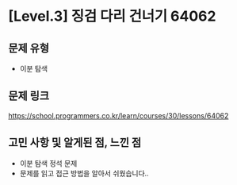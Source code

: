 # [Level.3] 징검 다리 건너기 64062
## 문제 유형
- 이분 탐색

## 문제 링크
https://school.programmers.co.kr/learn/courses/30/lessons/64062

## 고민 사항 및 알게된 점, 느낀 점
- 이분 탐색 정석 문제
- 문제를 읽고 접근 방법을 알아서 쉬웠습니다..
  

